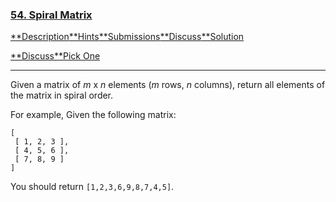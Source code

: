 ### [54. Spiral Matrix](https://leetcode.com/problems/spiral-matrix/description/)

[**Description](https://leetcode.com/problems/spiral-matrix/description/)[**Hints](https://leetcode.com/problems/spiral-matrix/hints/)[**Submissions](https://leetcode.com/problems/spiral-matrix/submissions/)[**Discuss](https://leetcode.com/problems/spiral-matrix/discuss/)[**Solution](https://leetcode.com/problems/spiral-matrix/solution/)

[**Discuss](https://discuss.leetcode.com/category/62)[**Pick One](https://leetcode.com/problems/random-one-question/)

------

Given a matrix of *m* x *n* elements (*m* rows, *n* columns), return all elements of the matrix in spiral order.

For example,
Given the following matrix:

```
[
 [ 1, 2, 3 ],
 [ 4, 5, 6 ],
 [ 7, 8, 9 ]
]

```

You should return `[1,2,3,6,9,8,7,4,5]`.